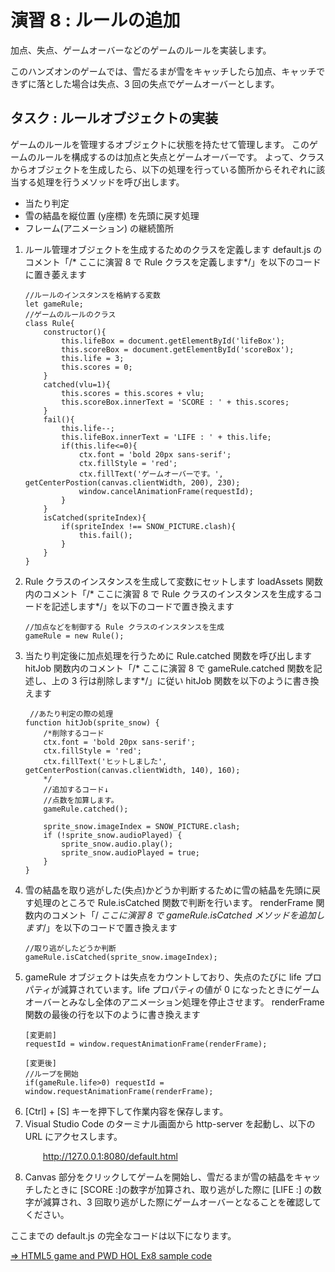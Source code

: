 # 演習 8 : ルールの追加
加点、失点、ゲームオーバーなどのゲームのルールを実装します。

このハンズオンのゲームでは、雪だるまが雪をキャッチしたら加点、キャッチできずに落とした場合は失点、3 回の失点でゲームオーバーとします。
## タスク : ルールオブジェクトの実装
ゲームのルールを管理するオブジェクトに状態を持たせて管理します。
このゲームのルールを構成するのは加点と失点とゲームオーバーです。
よって、クラスからオブジェクトを生成したら、以下の処理を行っている箇所からそれぞれに該当する処理を行うメソッドを呼び出します。
* 当たり判定
* 雪の結晶を縦位置 (y座標) を先頭に戻す処理
* フレーム(アニメーション) の継続箇所

1. ルール管理オブジェクトを生成するためのクラスを定義します
    default.js のコメント「/* ここに演習 8 で Rule クラスを定義します*/」を以下のコードに置き萎えます
    ```
    //ルールのインスタンスを格納する変数
    let gameRule;
    //ゲームのルールのクラス
    class Rule{
        constructor(){
            this.lifeBox = document.getElementById('lifeBox');
            this.scoreBox = document.getElementById('scoreBox');
            this.life = 3;
            this.scores = 0;
        }
        catched(vlu=1){
            this.scores = this.scores + vlu;
            this.scoreBox.innerText = 'SCORE : ' + this.scores;
        }
        fail(){
            this.life--;
            this.lifeBox.innerText = 'LIFE : ' + this.life;
            if(this.life<=0){
                ctx.font = 'bold 20px sans-serif';
                ctx.fillStyle = 'red';
                ctx.fillText('ゲームオーバーです。', getCenterPostion(canvas.clientWidth, 200), 230);
                window.cancelAnimationFrame(requestId);
            }
        }
        isCatched(spriteIndex){
            if(spriteIndex !== SNOW_PICTURE.clash){
                this.fail();
            }
        }
    }
    ```
2. Rule クラスのインスタンスを生成して変数にセットします
    loadAssets 関数内のコメント「/* ここに演習 8 で Rule クラスのインスタンスを生成するコードを記述します*/」を以下のコードで置き換えます
    ```
    //加点などを制御する Rule クラスのインスタンスを生成
    gameRule = new Rule();
    ```
3. 当たり判定後に加点処理を行うために Rule.catched 関数を呼び出します
    hitJob 関数内のコメント「/* ここに演習 8 で gameRule.catched 関数を記述し、上の 3 行は削除します*/」に従い hitJob 関数を以下のように書き換えます
    ```
     //あたり判定の際の処理
    function hitJob(sprite_snow) {
        /*削除するコード
        ctx.font = 'bold 20px sans-serif';
        ctx.fillStyle = 'red';
        ctx.fillText('ヒットしました', getCenterPostion(canvas.clientWidth, 140), 160);
        */
        //追加するコード↓
        //点数を加算します。
        gameRule.catched();

        sprite_snow.imageIndex = SNOW_PICTURE.clash;
        if (!sprite_snow.audioPlayed) {
            sprite_snow.audio.play();
            sprite_snow.audioPlayed = true;
        }
    }
    ```
4. 雪の結晶を取り逃がした(失点)かどうか判断するために雪の結晶を先頭に戻す処理のところで Rule.isCatched 関数で判断を行います。
    renderFrame 関数内のコメント「/ *ここに演習 8 で gameRule.isCatched メソッドを追加します*/」を以下のコードで置き換えます
    ```
    //取り逃がしたどうか判断
    gameRule.isCatched(sprite_snow.imageIndex);
    ```
5. gameRule オブジェクトは失点をカウントしており、失点のたびに life プロパティが減算されています。life プロパティの値が 0 になったときにゲームオーバーとみなし全体のアニメーション処理を停止させます。
    renderFrame 関数の最後の行を以下のように書き換えます
    ```
    [変更前]
    requestId = window.requestAnimationFrame(renderFrame);

    [変更後]
    //ループを開始 
    if(gameRule.life>0) requestId = window.requestAnimationFrame(renderFrame);
    ```
6. [Ctrl] + [S] キーを押下して作業内容を保存します。
7. Visual Studio Code のターミナル画面から http-server を起動し、以下の URL にアクセスします。
    <p style="text-indent:2em">
    <a href="http://127.0.0.1:8080/default.html">http://127.0.0.1:8080/default.html</a></p>
8. Canvas 部分をクリックしてゲームを開始し、雪だるまが雪の結晶をキャッチしたときに [SCORE :]の数字が加算され、取り逃がした際に [LIFE :] の数字が減算され、3 回取り逃がした際にゲームオーバーとなることを確認してください。

ここまでの default.js の完全なコードは以下になります。

[⇒ HTML5 game and PWD HOL Ex8 sample code](https://gist.github.com/osamum/1f03fa48e7a2acf66aaabe61d6221859)

